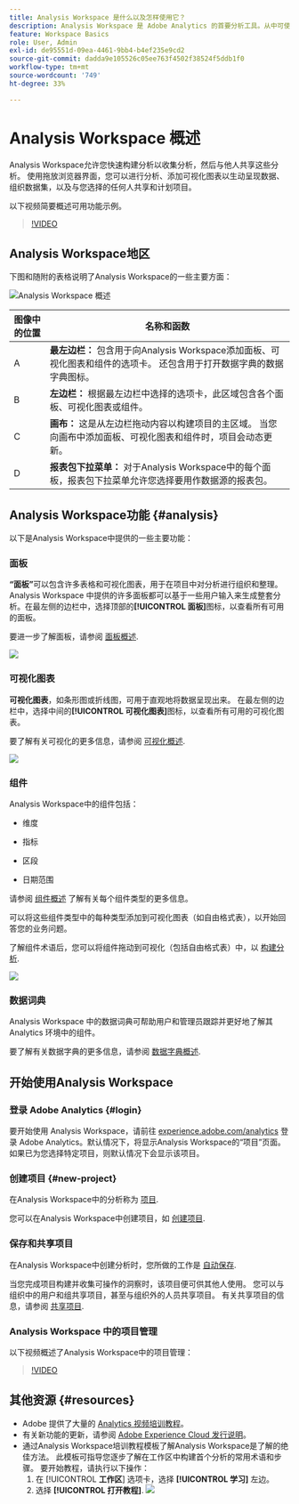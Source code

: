 ```yaml
---
title: Analysis Workspace 是什么以及怎样使用它？
description: Analysis Workspace 是 Adobe Analytics 的首要分析工具。从中可使用面板、表格、可视化和其他组件使数据形象化、策划数据集、共享和安排项目等功能。
feature: Workspace Basics
role: User, Admin
exl-id: de95551d-09ea-4461-9bb4-b4ef235e9cd2
source-git-commit: dadda9e105526c05ee763f4502f38524f5ddb1f0
workflow-type: tm+mt
source-wordcount: '749'
ht-degree: 33%

---
```


# Analysis Workspace 概述

Analysis Workspace允许您快速构建分析以收集分析，然后与他人共享这些分析。 使用拖放浏览器界面，您可以进行分析、添加可视化图表以生动呈现数据、组织数据集，以及与您选择的任何人共享和计划项目。

以下视频简要概述可用功能示例。

>[!VIDEO](https://video.tv.adobe.com/v/26266/?quality=12)

## Analysis Workspace地区

下图和随附的表格说明了Analysis Workspace的一些主要方面：

![Analysis Workspace 概述](assets/analysis-workspace-overvew.png)

| 图像中的位置 | 名称和函数 |
|---------|----------|
| A | **最左边栏：** 包含用于向Analysis Workspace添加面板、可视化图表和组件的选项卡。 还包含用于打开数据字典的数据字典图标。 |
| B | **左边栏：** 根据最左边栏中选择的选项卡，此区域包含各个面板、可视化图表或组件。 |
| C | **画布：** 这是从左边栏拖动内容以构建项目的主区域。 当您向画布中添加面板、可视化图表和组件时，项目会动态更新。 |
| D | **报表包下拉菜单：** 对于Analysis Workspace中的每个面板，报表包下拉菜单允许您选择要用作数据源的报表包。 |

## Analysis Workspace功能 {#analysis}

以下是Analysis Workspace中提供的一些主要功能：

### 面板

**“面板”**&#x200B;可以包含许多表格和可视化图表，用于在项目中对分析进行组织和整理。Analysis Workspace 中提供的许多面板都可以基于一些用户输入来生成整套分析。在最左侧的边栏中，选择顶部的&#x200B;**[!UICONTROL 面板]**&#x200B;图标，以查看所有可用的面板。

要进一步了解面板，请参阅 [面板概述](https://experienceleague.adobe.com/docs/analytics/analyze/analysis-workspace/panels/panels.html?lang=zh-Hans).

![](assets/build-panels.png)

### 可视化图表

**可视化图表**，如条形图或折线图，可用于直观地将数据呈现出来。 在最左侧的边栏中，选择中间的&#x200B;**[!UICONTROL 可视化图表]**&#x200B;图标，以查看所有可用的可视化图表。

要了解有关可视化的更多信息，请参阅 [可视化概述](https://experienceleague.adobe.com/docs/analytics/analyze/analysis-workspace/visualizations/freeform-analysis-visualizations.html?lang=zh-Hans).

![](assets/build-visualizations.png)

### 组件

Analysis Workspace中的组件包括：

* 维度

* 指标

* 区段

* 日期范围

请参阅 [组件概述](/help/analyze/analysis-workspace/components/analysis-workspace-components.md) 了解有关每个组件类型的更多信息。

可以将这些组件类型中的每种类型添加到可视化图表（如自由格式表），以开始回答您的业务问题。

了解组件术语后，您可以将组件拖动到可视化（包括自由格式表）中，以 [构建分析](https://experienceleague.adobe.com/docs/analytics/analyze/analysis-workspace/build-workspace-project/t-freeform-project.html?lang=zh-Hans).

![](assets/build-components.png)

### 数据词典

Analysis Workspace 中的数据词典可帮助用户和管理员跟踪并更好地了解其 Analytics 环境中的组件。

要了解有关数据字典的更多信息，请参阅 [数据字典概述](/help/analyze/analysis-workspace/components/data-dictionary/data-dictionary-overview.md).

## 开始使用Analysis Workspace

### 登录 Adobe Analytics {#login}

要开始使用 Analysis Workspace，请前往 [experience.adobe.com/analytics](https://experience.adobe.com/analytics) 登录 Adobe Analytics。默认情况下，将显示Analysis Workspace的“项目”页面。 如果已为您选择特定项目，则默认情况下会显示该项目。

### 创建项目 {#new-project}

在Analysis Workspace中的分析称为 [项目](/help/analyze/analysis-workspace/build-workspace-project/freeform-overview.md).

您可以在Analysis Workspace中创建项目，如 [创建项目](/help/analyze/analysis-workspace/build-workspace-project/create-projects.md).

### 保存和共享项目

在Analysis Workspace中创建分析时，您所做的工作是 [自动保存](/help/analyze/analysis-workspace/build-workspace-project/save-projects.md).

当您完成项目构建并收集可操作的洞察时，该项目便可供其他人使用。 您可以与组织中的用户和组共享项目，甚至与组织外的人员共享项目。 有关共享项目的信息，请参阅 [共享项目](/help/analyze/analysis-workspace/curate-share/share-projects.md).

### Analysis Workspace 中的项目管理

以下视频概述了Analysis Workspace中的项目管理：

>[!VIDEO](https://video.tv.adobe.com/v/24035/?quality=12)

## 其他资源 {#resources}

* Adobe 提供了大量的 [Analytics 视频培训教程](https://experienceleague.adobe.com/docs/analytics-learn/tutorials/overview.html?lang=zh-Hans)。
* 有关新功能的更新，请参阅 [Adobe Experience Cloud 发行说明](https://experienceleague.adobe.com/docs/release-notes/experience-cloud/current.html#analytics)。
* 通过Analysis Workspace培训教程模板了解Analysis Workspace是了解的绝佳方法。 此模板可指导您逐步了解在工作区中构建首个分析的常用术语和步骤。 要开始教程，请执行以下操作：
   1. 在 [!UICONTROL **工作区**] 选项卡，选择 **[!UICONTROL 学习]** 左边。
   1. 选择 **[!UICONTROL 打开教程]**.
      ![](assets/training-tutorial.png)

